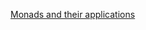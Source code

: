 <a href="https://github.com/Carneade/Monads-and-their-applications/blob/master/monads.pdf">Monads and their applications</a>

